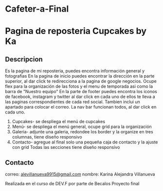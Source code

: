 # Cafeter-a-Final
# Pagina de reposteria Cupcakes by Ka
## Descripcion
Es la pagina de mi reposteria, puedes encontra información general y fotografias
En la pagina de inicio puedes encontrar la dirección en la parte superior, al dar click te redirecciona a la pagina de google negocios. 
Ocupe flex para la organización de las fotos y el menu de temporada asi como la barra de "Nuestro equipo"
En la parte de footer puedes encontra los iconos de facebook, instagram y twitter al dar click en cada uno de ellos te lleva a las paginas correspondientes de cada red social. Tambien inclui un apartado para colocar el correo. 
La nav bar funcionan todos, al dar click en cada uno.
1. Cupcakes- se despliega el menú de cupcakes 
2. Menú- se despliega el menú general, ocupe grid para la organización
3. Galeria- adjunte una galeria, redondee los border y la organize en tres columnas, tiene diseño responsivo
4. Contacto- agregue al final solo una pequeña caja de contacto y la ajuste con grid
Todas las secciones tiene diseño responsivo

## Contacto
correo: alevillanueva9915@gmail.com
nombre: Karina Alejandra Villanueva

Realizada en el curso de DEV.F por parte de Becalos
Proyecto final